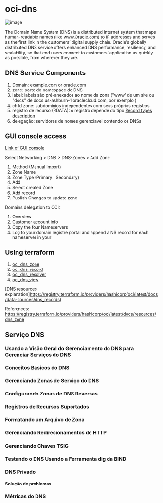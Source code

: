 # oci-dns
![image](https://user-images.githubusercontent.com/22028539/131153906-6345d3ec-78f1-4d42-8b23-dd684d34a22c.png)

The Domain Name System (DNS) is a distributed internet system that maps human-readable names (like www.Oracle.com) to IP addresses and serves as the first link in the customers’ digital supply chain. Oracle's globally distributed DNS service offers enhanced DNS performance, resiliency, and scalability, so that end users connect to customers’ application as quickly as possible, from wherever they are.

## DNS Service Components
1. Domain: example.com or oracle.com
2. zone: parte do namespace de DNS
3. label: labels são pré-anexados ao nome da zona ("www' de um site ou "docs" de docs.us-ashburn-1.oraclecloud.com, por exemplo )
4. child zone: subdomínios independentes com seus próprios registros
5. registro de recurso (RDATA): o registro depende do tipo [Record types description](https://docs.oracle.com/en-us/iaas/Content/DNS/Reference/supporteddnsresource.htm)
6. delegação: servidores de nomes gerenciavel contendo os DNSs

## GUI console access

[Link of GUI console](https://console.sa-saopaulo-1.oraclecloud.com/)

Select Networking > DNS > DNS-Zones > Add Zone

1. Method (Manual Import) 
2. Zone Name
3. Zone Type (Primary | Secondary)
4. Add 
5. Select created Zone
6. Add record
7. Publish Changes to update zone

Domains delegation to OCI:

1. Overview
2. Customer account info
3. Copy the four Nameservers
4. Log to your domain registre portal and append a NS record for each nameserver in your 

## Using terraform
1. [oci_dns_zone](https://github.com/glauberss2007/oci-dns/blob/main/oci_dns_zone.yaml)
2. [oci_dns_record](https://registry.terraform.io/providers/hashicorp/oci/latest/docs/resources/dns_record)
3. [oci_dns_resolver](https://registry.terraform.io/providers/hashicorp/oci/latest/docs/resources/dns_resolver)
4. [oci_dns_view](https://registry.terraform.io/providers/hashicorp/oci/latest/docs/resources/dns_view)

[DNS resources explanation]https://registry.terraform.io/providers/hashicorp/oci/latest/docs/data-sources/dns_records)

References: https://registry.terraform.io/providers/hashicorp/oci/latest/docs/resources/dns_zone

## Serviço DNS
### Usando a Visão Geral do Gerenciamento do DNS para Gerenciar Serviços do DNS
### Conceitos Básicos do DNS
### Gerenciando Zonas de Serviço do DNS
### Configurando Zonas de DNS Reversas
### Registros de Recursos Suportados
### Formatando um Arquivo de Zona
### Gerenciando Redirecionamentos de HTTP
### Gerenciando Chaves TSIG
### Testando o DNS Usando a Ferramenta dig da BIND
### DNS Privado
#### Solução de problemas
### Métricas do DNS


